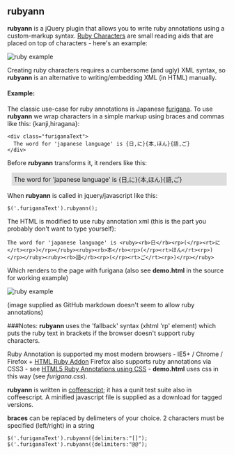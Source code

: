 rubyann
-------

**rubyann** is a jQuery plugin that allows you to write ruby annotations using a custom-markup syntax. [Ruby Characters](http://en.wikipedia.org/wiki/Ruby_character) are small reading aids that are placed on top of characters - here's an example:

![ruby example](http://www.useragentman.com/blog/wp-content/uploads/2010/10/example-IE-with.png)

Creating ruby characters requires a cumbersome (and ugly) XML syntax, so __rubyann__ is an alternative to writing/embedding XML (in HTML) manually.

#### Example:

The classic use-case for ruby annotations is Japanese [furigana](http://en.wikipedia.org/wiki/Furigana). To use __rubyann__ we wrap characters in a simple markup using braces and commas like this: {kanji,hiragana}:

    <div class="furiganaText">
      The word for 'japanese language' is {日,に}{本,ほん}{語,ご}
    </div>

Before __rubyann__ transforms it, it renders like this:

<div style="background-color:#dddddd;padding:5px;margin-left:10px">
The word for 'japanese language' is {日,に}{本,ほん}{語,ご}
</div>

When __rubyann__ is called in jquery/javascript like this:

    $('.furiganaText').rubyann();

The HTML is modified to use ruby annotation xml (this is the part you probably don't want to type yourself):

    The word for 'japanese language' is <ruby><rb>日</rb><rp>(</rp><rt>に</rt><rp>)</rp></ruby><ruby><rb>本</rb><rp>(</rp><rt>ほん</rt><rp>)</rp></ruby><ruby><rb>語</rb><rp>(</rp><rt>ご</rt><rp>)</rp></ruby>

Which renders to the page with furigana (also see __demo.html__ in the source for working example)

![ruby example](http://www.users.on.net/~spurry/images/ruby-example.png)

(image supplied as GitHub markdown doesn't seem to allow ruby annotations)

###Notes:
__rubyann__ uses the 'fallback' syntax (xhtml 'rp' element) which puts the ruby text in brackets if the browser doesn't support ruby characters.

Ruby Annotation is supported my most modern browsers - IE5+ / Chrome / Firefox + [HTML Ruby Addon](https://addons.mozilla.org/en-US/firefox/addon/6812/)
Firefox also supports ruby annotations via CSS3 - see [HTML5 Ruby Annotations using CSS](http://www.useragentman.com/blog/2010/10/29/cross-browser-html5-ruby-annotations-using-css/) - __demo.html__ uses css in this way (see _furigana.css_).

__rubyann__ is written in [coffeescript](http://jashkenas.github.com/coffee-script/); it has a qunit test suite also in coffeescript. A minified javascript file is supplied as a download for tagged versions.

__braces__ can be replaced by delimeters of your choice. 2 characters must be specified (left/right) in a string

    $('.furiganaText').rubyann({delimiters:"[]");
    $('.furiganaText').rubyann({delimiters:"@@");
